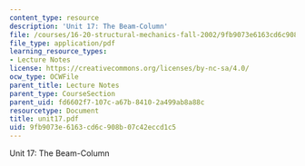 ```yaml
---
content_type: resource
description: 'Unit 17: The Beam-Column'
file: /courses/16-20-structural-mechanics-fall-2002/9fb9073e6163cd6c908b07c42eccd1c5_unit17.pdf
file_type: application/pdf
learning_resource_types:
- Lecture Notes
license: https://creativecommons.org/licenses/by-nc-sa/4.0/
ocw_type: OCWFile
parent_title: Lecture Notes
parent_type: CourseSection
parent_uid: fd6602f7-107c-a67b-8410-2a499ab8a88c
resourcetype: Document
title: unit17.pdf
uid: 9fb9073e-6163-cd6c-908b-07c42eccd1c5
---
```

Unit 17: The Beam-Column